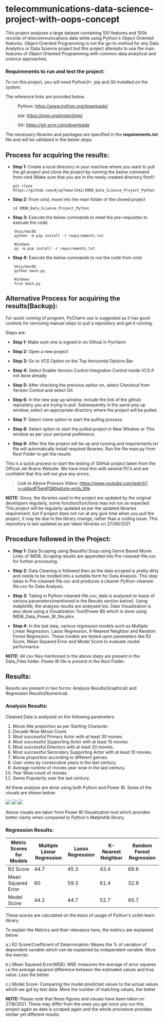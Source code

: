 # telecommunications-data-science-project-with-oops-concept
This project analyses a large dataset containing 100 features and 100k records of telecommunications data while using Python's Object Oriented features. Object Oriented Programming is not the go-to method for any Data Analytics or Data Science project but this project attempts to use the main features of Object Oriented Programming with common data analytical and science approaches. 


### Requirements to run and test the project:

To run this project, you will need Python3+, pip and Git installed on the system. 

The reference links are provided below.

> **Python:**
  https://www.python.org/downloads/
  
> **pip:**
  https://pypi.org/project/pip/

> **Git:**
  https://git-scm.com/downloads
	
The necessary libraries and packages are specified in the **requirements.txt** file and will be validated in the below steps


## Process for acquiring the results: 

  * **Step 1:**
  Create a local directory in your machine where you want to pull the git project and clone the project by running the below command from cmd 
  (Make sure that you are in the newly created directory first!):
  
  	```git clone https://github.com/AjayTomar3342/IMDB_Data_Science_Project_Python```

  * **Step 2:**
  From cmd, move into the main folder of the cloned project
  
 	 ```cd IMDB_Data_Science_Project_Python```

  * **Step 3:**
  Execute the below commands to meet the pre-requisites to execute the code
  
  ```  	
      Unix/macOS
      python -m pip install -r requirements.txt

      Windows
      py -m pip install -r requirements.txt
  ```

  
  * **Step 4:**
  Execute the below commands to run the code from cmd
  
  ``` 
      Unix/macOS
      python main.py

      Windows
      %run main.py
  ```
  
  
## Alternative Process for acquiring the results(Backup):

For quick running of program, PyCharm use is suggested as it has good controls for removing manual steps to pull a repository and get it running.

Steps are:

  * **Step 1:**
  Make sure one is signed in on Github in Pycharm
  
  * **Step 2:**
  Open a new project
  
  * **Step 3:**
  Go to VCS Option on the Top Horizontal Options Bar
  
  * **Step 4:**
  Select Enable Version Control Integration Control inside VCS if not done already
  
  * **Step 5:**
  After checking the previous option on, select Checkout from Version Control and select Git
  
  * **Step 6:**
  In the new pop up window, include the link of the github repository you are trying to pull.
  Subsequently in the same pop up window, select an appropriate directory where the  project will be pulled.
  
  * **Step 7:**
  Select clone option to start the pulling process.
  
  * **Step 8:**
  Select option to start the pulled project in New Window or This window as per your personal preference.
  
  * **Step 9:**
  After this the project will be up and running and requirements.txt file will automatically install required libraries. Run the file main.py from Root Folder to get the results

This is a quick process to start the testing of GitHub project taken from the Official Jet Brains Website. We have tried this with several PC’s and are confident that this will not give any errors.

> **Link to Above Process Video:**
  https://www.youtube.com/watch?v=ukbvdF5wqPQ&feature=emb_title
  
  
  **NOTE:** 
Since, the libraries used in the project are updated by the original developers regularly, some function/functions may not run as expected. This project will be regularly updated as per the updated libraries requirement, but if project does not run at any give time when you pull the project, it may be due to the library change, rather than a coding issue. This repository is last updated as per latest libraries on 27/08/2021

## Procedure followed in the Project:

   * **Step 1:**
   Data Scraping using Beautiful Soup using Genre Based Movie Links of IMDB. Scraping results are appended   	into Pre-cleaned-file.csv for further processing. 
   
   * **Step 2:**
   Data Cleaning is followed then as the data scraped is pretty dirty and needs to be molded into a suitable 	form for Data Analysis. This step takes in Pre-cleaned-file.csv and produces a cleaner Python-cleaned-	    file.csv for Data Analysis. 
  
   * **Step 3:**
   Taking in Python-cleaned-file.csv, data is analysed on basis of various parameters(mentioned in the 	        Results section below). Using matplotlib, the analysis results are analysed too. Data Visualization is 	    also done using a Visualization Tool(Power BI) which is done using IMDB_Data_Power_BI_file.pbix.
   
   * **Step 4:**
   In the last step, various regression models such as Multiple Linear Regression, Lasso Regression,         	K-Nearest Neighbor and Random Forest Regression. These models are tested upon parameters like R2 Score,      Mean Squared Error and Model Score to evaluate model performance. 

  **NOTE:** 
All csv files mentioned in the above steps are present in the Data_Files folder. Power BI file is present in the Root Folder. 

## Results:

Results are present in two forms: Analysis Results(Graphical) and Regression Results(Numerical). 

### Analysis Results: 

Cleaned Data is analyzed on the following parameters: 

1. Movie title proportion as per Starting Character.
2. Decade Wise Movie Count.
3. Most successful Primary Actor with at least 30 movies. 
4. Most successful Supporting Actor with at least 15 movies.
5. Most successful Directors with at least 20 movies.
6. Most successful Secondary Supporting Actor with at least 10 movies.
7. Movie proportion according to different genres.
8. User votes by consecutive years in the last century.
9. Average runtime of movies year wise in the last century.
10. Year Wise count of movies. 
11. Genre Popularity over the last century.

All these analysis are done using both Python and Power BI. Some of the visuals are shown below: 

<img src="Results/Visual_Result_1.PNG"> 
<img src="Results/Visual_Result_2.PNG"> 
<img src="Results/Visual_Result_3.PNG"> 

Above visuals are taken from Power BI Visualization tool which provides better clarity when compared to Python's Matplotlib library.

### Regression Results:

Metric Scores for Models | Multiple Linear Regression | Lasso Regression | K-Nearest Neighbor | Random Forest Regression
---                      | --- | --- | --- | ---
R2 Score                 | 44.7 | 45.3 | 43.4 | 69.6
Mean Squared Error	 | 60 | 59.3 | 61.4 | 32.9
Model Score 		 | 44.2 | 44.7 | 52.7 | 95.7

These scores are calculated on the basis of usage of Python's scikit-learn library. 

To explain the Metrics and their relevance here, the metrics are explained below:

a.) R2 Score/Coefficient of Determination:  Means the % of variation of dependent variable which can be explained by independent variable. More the merrier. 

b.) Mean Squared Error(MSE): MSE measures the average of error squares i.e the average squared difference between the estimated values and true value. Less the better. 

c.) Model Score: Comparing the model predicted values to the actual values which we got by test data. More the number of matching values, the better

  **NOTE:** 
Please note that these figures and visuals have been taken on 27/8/2021. These may differ from the ones you get once you run this project again as data is scraped again and the whole procedure provides similar yet different results.  




